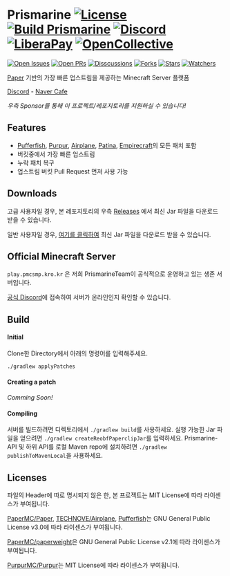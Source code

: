 Prismarine
[![License](https://img.shields.io/github/license/PrismarineTeam/Prismarine)](https://github.com/PrismarineTeam/Prismarine/blob/ver/1.18.1/LICENSE)
[![Build Prismarine](https://img.shields.io/github/workflow/status/PrismarineTeam/Prismarine/Build%20Prismarine)](https://github.com/PrismarineTeam/Prismarine/actions/workflows/build.yml)
[![Discord](https://img.shields.io/discord/781822976773455882?color=%235865F2&label=Discord&logo=discord)](https://discord.gg/kkqMSEVVxN)
[![LiberaPay](https://img.shields.io/liberapay/patrons/alphakr93?label=LiberaPay&logo=LiberaPay)](https://liberapay.com/alphakr93)
[![OpenCollective](https://img.shields.io/opencollective/all/Prismarine?color=7aa2df&label=OpenCollective&logo=opencollective)](https://opencollective.com/Prismarine)
=
[![Open Issues](https://img.shields.io/github/issues-raw/PrismarineTeam/Prismarine?label=issues)](https://github.com/PrismarineTeam/Prismarine/issues)
[![Open PRs](https://img.shields.io/github/issues-pr-raw/PrismarineTeam/Prismarine?label=pull%20requests)](https://github.com/PrismarineTeam/Prismarine/pulls)
[![Disscussions](https://img.shields.io/github/discussions/PrismarineTeam/Prismarine)](https://github.com/PrismarineTeam/Prismarine/discussions)
[![Forks](https://img.shields.io/github/forks/PrismarineTeam/Prismarine)](https://github.com/PrismarineTeam/Prismarine/network/members)
[![Stars](https://img.shields.io/github/stars/PrismarineTeam/Prismarine)](https://github.com/PrismarineTeam/Prismarine/stargazers)
[![Watchers](https://img.shields.io/github/watchers/PrismarineTeam/Prismarine)](https://github.com/PrismarineTeam/Prismarine/watchers)

[Paper](https://github.com/PaperMC/Paper) 기반의 가장 빠른 업스트림을 제공하는 Minecraft Server 플랫폼

[Discord](https://discord.gg/kkqMSEVVxN) - [Naver Cafe](https://cafe.naver.com/prismarine)

*우측 Sponsor를 통해 이 프로젝트/레포지토리를 지원하실 수 있습니다!*

## Features
- [Pufferfish](https://github.com/pufferfish-gg/Pufferfish), [Purpur](https://github.com/PurpurMC/Purpur), [Airplane](https://github.com/TECHNOVE/Airplane), [Patina](https://github.com/PatinaMC/Patina), [Empirecraft](https://github.com/starlis/empirecraft)의 모든 패치 포함
- 버킷중에서 가장 빠른 업스트림
- 누락 패치 복구
- 업스트림 버킷 Pull Request 먼저 사용 가능

## Downloads
고급 사용자일 경우, 본 레포지토리의 우측 [Releases](https://github.com/PrismarineTeam/Prismarine/releases) 에서 최신 Jar 파일을 다운로드 받을 수 있습니다.

일반 사용자일 경우, [여기를 클릭하여](https://github.com/PrismarineTeam/Prismarine/releases/download/latest/Prismarine-paperclip-1.18.2-R0.1-SNAPSHOT-reobf.jar) 최신 Jar 파일을 다운로드 받을 수 있습니다.

## Official Minecraft Server
```play.pmcsmp.kro.kr``` 은 저희 PrismarineTeam이 공식적으로 운영하고 있는 생존 서버입니다.

[공식 Discord](https://discord.gg/kkqMSEVVxN)에 접속하여 서버가 온라인인지 확인할 수 있습니다.

## Build

#### Initial
Clone한 Directory에서 아래의 명령어를 입력해주세요.
```bash
./gradlew applyPatches
```

#### Creating a patch
*Comming Soon!*

#### Compiling
서버를 빌드하려면 디렉토리에서 `./gradlew build`를 사용하세요. 실행 가능한 Jar 파일을 얻으려면 `./gradlew createReobfPaperclipJar`를 입력하세요.
Prismarine-API 및 하위 API를 로컬 Maven repo에 설치하려면 `./gradlew publishToMavenLocal`을 사용하세요.

## Licenses
파일의 Header에 따로 명시되지 않은 한, 본 프로젝트는 MIT License에 따라 라이센스가 부여됩니다.

[PaperMC/Paper](https://github.com/PaperMC/Paper), [TECHNOVE/Airplane](https://github.com/TECHNOVE/Airplane), [Pufferfish](https://github.com/pufferfish-gg/Pufferfish)는 GNU General Public License v3.0에 따라 라이센스가 부여됩니다.

[PaperMC/paperweight](https://github.com/PaperMC/paperweight)은 GNU General Public License v2.1에 따라 라이센스가 부여됩니다.

[PurpurMC/Purpur](https://github.com/PurpurMC/Purpur)는 MIT License에 따라 라이센스가 부여됩니다.
